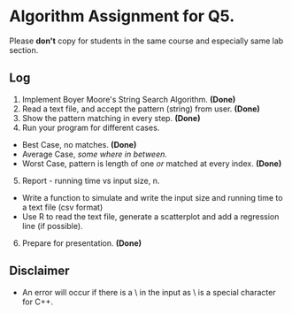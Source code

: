 # Algorithm Assignment for Q5.

Please **don't** copy for students in the same course and especially same lab section.

## Log
1. Implement Boyer Moore's String Search Algorithm. **(Done)**
2. Read a text file, and accept the pattern (string) from user. **(Done)**
3. Show the pattern matching in every step. **(Done)**
4. Run your program for different cases.
  * Best Case, no matches. **(Done)**
  * Average Case, *some where in between.*
  * Worst Case, pattern is length of one *or* matched at every index. **(Done)**
5. Report - running time vs input size, n.
  * Write a function to simulate and write the input size and running time to a text file (csv format)
  * Use R to read the text file, generate a scatterplot and add a regression line (if possible).
6. Prepare for presentation. **(Done)**

## Disclaimer
* An error will occur if there is a \ in the input as \ is a special character for C++.
